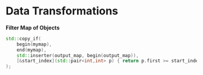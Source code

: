 # Data Transformations







**Filter Map of Objects**

```cpp
std::copy_if(
    begin(mymap),
    end(mymap),
    std::inserter(output_map, begin(output_map)),
    [&start_index](std::pair<int,int> p) { return p.first >= start_index; }
);
```

